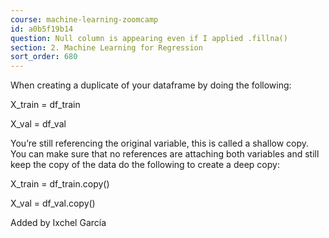 ```yaml
---
course: machine-learning-zoomcamp
id: a0b5f19b14
question: Null column is appearing even if I applied .fillna()
section: 2. Machine Learning for Regression
sort_order: 680
---
```


When creating a duplicate of your dataframe by doing the following:

X_train = df_train

X_val = df_val

You’re still referencing the original variable, this is called a shallow copy. You can make sure that no references are attaching both variables and still keep the copy of the data do the following to create a deep copy:

X_train = df_train.copy()

X_val = df_val.copy()

Added by Ixchel García

